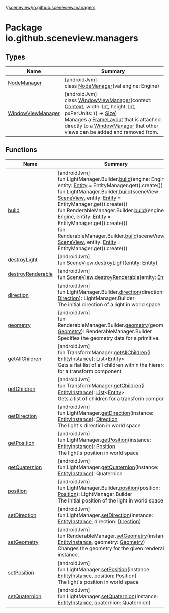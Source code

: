 //[sceneview](../../index.md)/[io.github.sceneview.managers](index.md)

# Package io.github.sceneview.managers

## Types

| Name | Summary |
|---|---|
| [NodeManager](-node-manager/index.md) | [androidJvm]<br>class [NodeManager](-node-manager/index.md)(val engine: Engine) |
| [WindowViewManager](-window-view-manager/index.md) | [androidJvm]<br>class [WindowViewManager](-window-view-manager/index.md)(context: [Context](https://developer.android.com/reference/kotlin/android/content/Context.html), width: [Int](https://kotlinlang.org/api/latest/jvm/stdlib/kotlin/-int/index.html), height: [Int](https://kotlinlang.org/api/latest/jvm/stdlib/kotlin/-int/index.html), pxPerUnits: () -&gt; [Size](../io.github.sceneview.math/index.md#1872733609%2FClasslikes%2F-1571379623))<br>Manages a [FrameLayout](https://developer.android.com/reference/kotlin/android/widget/FrameLayout.html) that is attached directly to a [WindowManager](https://developer.android.com/reference/kotlin/android/view/WindowManager.html) that other views can be added and removed from. |

## Functions

| Name | Summary |
|---|---|
| [build](build.md) | [androidJvm]<br>fun LightManager.Builder.[build](build.md)(engine: Engine, entity: [Entity](../io.github.sceneview/index.md#1934583341%2FClasslikes%2F-1571379623) = EntityManager.get().create())<br>fun LightManager.Builder.[build](build.md)(sceneView: [SceneView](../io.github.sceneview/-scene-view/index.md), entity: [Entity](../io.github.sceneview/index.md#1934583341%2FClasslikes%2F-1571379623) = EntityManager.get().create())<br>fun RenderableManager.Builder.[build](build.md)(engine: Engine, entity: [Entity](../io.github.sceneview/index.md#1934583341%2FClasslikes%2F-1571379623) = EntityManager.get().create())<br>fun RenderableManager.Builder.[build](build.md)(sceneView: [SceneView](../io.github.sceneview/-scene-view/index.md), entity: [Entity](../io.github.sceneview/index.md#1934583341%2FClasslikes%2F-1571379623) = EntityManager.get().create()) |
| [destroyLight](destroy-light.md) | [androidJvm]<br>fun [SceneView](../io.github.sceneview/-scene-view/index.md).[destroyLight](destroy-light.md)(entity: [Entity](../io.github.sceneview/index.md#1934583341%2FClasslikes%2F-1571379623)) |
| [destroyRenderable](destroy-renderable.md) | [androidJvm]<br>fun [SceneView](../io.github.sceneview/-scene-view/index.md).[destroyRenderable](destroy-renderable.md)(entity: [Entity](../io.github.sceneview/index.md#1934583341%2FClasslikes%2F-1571379623)) |
| [direction](direction.md) | [androidJvm]<br>fun LightManager.Builder.[direction](direction.md)(direction: [Direction](../io.github.sceneview.math/index.md#1758682841%2FClasslikes%2F-1571379623)): LightManager.Builder<br>The initial direction of a light in world space |
| [geometry](geometry.md) | [androidJvm]<br>fun RenderableManager.Builder.[geometry](geometry.md)(geometry: [Geometry](../io.github.sceneview.geometries/-geometry/index.md)): RenderableManager.Builder<br>Specifies the geometry data for a primitive. |
| [getAllChildren](get-all-children.md) | [androidJvm]<br>fun TransformManager.[getAllChildren](get-all-children.md)(i: [EntityInstance](../io.github.sceneview.components/index.md#-275222848%2FClasslikes%2F-1571379623)): [List](https://kotlinlang.org/api/latest/jvm/stdlib/kotlin.collections/-list/index.html)&lt;[Entity](../io.github.sceneview/index.md#1934583341%2FClasslikes%2F-1571379623)&gt;<br>Gets a flat list of all children within the hierarchy for a transform component |
| [getChildren](get-children.md) | [androidJvm]<br>fun TransformManager.[getChildren](get-children.md)(i: [EntityInstance](../io.github.sceneview.components/index.md#-275222848%2FClasslikes%2F-1571379623)): [List](https://kotlinlang.org/api/latest/jvm/stdlib/kotlin.collections/-list/index.html)&lt;[Entity](../io.github.sceneview/index.md#1934583341%2FClasslikes%2F-1571379623)&gt;<br>Gets a list of children for a transform component |
| [getDirection](get-direction.md) | [androidJvm]<br>fun LightManager.[getDirection](get-direction.md)(instance: [EntityInstance](../io.github.sceneview.components/index.md#-275222848%2FClasslikes%2F-1571379623)): [Direction](../io.github.sceneview.math/index.md#1758682841%2FClasslikes%2F-1571379623)<br>The light's direction in world space |
| [getPosition](get-position.md) | [androidJvm]<br>fun LightManager.[getPosition](get-position.md)(instance: [EntityInstance](../io.github.sceneview.components/index.md#-275222848%2FClasslikes%2F-1571379623)): [Position](../io.github.sceneview.math/index.md#945960193%2FClasslikes%2F-1571379623)<br>The light's position in world space |
| [getQuaternion](get-quaternion.md) | [androidJvm]<br>fun LightManager.[getQuaternion](get-quaternion.md)(instance: [EntityInstance](../io.github.sceneview.components/index.md#-275222848%2FClasslikes%2F-1571379623)): Quaternion |
| [position](position.md) | [androidJvm]<br>fun LightManager.Builder.[position](position.md)(position: [Position](../io.github.sceneview.math/index.md#945960193%2FClasslikes%2F-1571379623)): LightManager.Builder<br>The initial position of the light in world space |
| [setDirection](set-direction.md) | [androidJvm]<br>fun LightManager.[setDirection](set-direction.md)(instance: [EntityInstance](../io.github.sceneview.components/index.md#-275222848%2FClasslikes%2F-1571379623), direction: [Direction](../io.github.sceneview.math/index.md#1758682841%2FClasslikes%2F-1571379623)) |
| [setGeometry](set-geometry.md) | [androidJvm]<br>fun RenderableManager.[setGeometry](set-geometry.md)(instance: [EntityInstance](../io.github.sceneview.components/index.md#-275222848%2FClasslikes%2F-1571379623), geometry: [Geometry](../io.github.sceneview.geometries/-geometry/index.md))<br>Changes the geometry for the given renderable instance. |
| [setPosition](set-position.md) | [androidJvm]<br>fun LightManager.[setPosition](set-position.md)(instance: [EntityInstance](../io.github.sceneview.components/index.md#-275222848%2FClasslikes%2F-1571379623), position: [Position](../io.github.sceneview.math/index.md#945960193%2FClasslikes%2F-1571379623))<br>The light's position in world space |
| [setQuaternion](set-quaternion.md) | [androidJvm]<br>fun LightManager.[setQuaternion](set-quaternion.md)(instance: [EntityInstance](../io.github.sceneview.components/index.md#-275222848%2FClasslikes%2F-1571379623), quaternion: Quaternion) |
